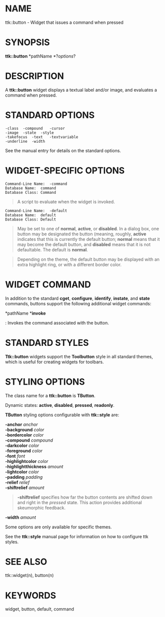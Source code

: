 # NAME

ttk::button - Widget that issues a command when pressed

# SYNOPSIS

**ttk::button** *pathName *?*options*?

# DESCRIPTION

A **ttk::button** widget displays a textual label and/or image, and
evaluates a command when pressed.

# STANDARD OPTIONS

    -class	-compound	-cursor
    -image	-state	-style
    -takefocus	-text	-textvariable
    -underline	-width

See the manual entry for details on the standard options.

# WIDGET-SPECIFIC OPTIONS

    Command-Line Name:	-command
    Database Name:	command
    Database Class:	Command

> A script to evaluate when the widget is invoked.

    Command-Line Name:	-default
    Database Name:	default
    Database Class:	Default

> May be set to one of **normal**, **active**, or **disabled**. In a
> dialog box, one button may be designated the button (meaning, roughly,
> **active** indicates that this is currently the default button;
> **normal** means that it may become the default button, and
> **disabled** means that it is not defaultable. The default is
> **normal**.

> Depending on the theme, the default button may be displayed with an
> extra highlight ring, or with a different border color.

# WIDGET COMMAND

In addition to the standard **cget**, **configure**, **identify**,
**instate**, and **state** commands, buttons support the following
additional widget commands:

*pathName ***invoke**

:   Invokes the command associated with the button.

# STANDARD STYLES

**Ttk::button** widgets support the **Toolbutton** style in all standard
themes, which is useful for creating widgets for toolbars.

# STYLING OPTIONS

The class name for a **ttk::button** is **TButton**.

Dynamic states: **active**, **disabled**, **pressed**, **readonly**.

**TButton** styling options configurable with **ttk::style** are:

**-anchor** *anchor*\
**-background** *color*\
**-bordercolor** *color*\
**-compound** *compound*\
**-darkcolor** *color*\
**-foreground** *color*\
**-font** *font*\
**-highlightcolor** *color*\
**-highlightthickness** *amount*\
**-lightcolor** *color*\
**-padding** *padding*\
**-relief** *relief*\
**-shiftrelief** *amount*

> **-shiftrelief** specifies how far the button contents are shifted
> down and right in the *pressed* state. This action provides additional
> skeumorphic feedback.

**-width** *amount*

Some options are only available for specific themes.

See the **ttk::style** manual page for information on how to configure
ttk styles.

# SEE ALSO

ttk::widget(n), button(n)

# KEYWORDS

widget, button, default, command

<!---
Copyright (c) 2004 Joe Englis
-->

